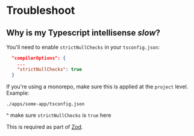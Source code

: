 # Troubleshoot 
##  Why is my Typescript intellisense *slow*? 

You'll need to enable `strictNullChecks` in your `tsconfig.json`:
```json
  "compilerOptions": {
    ...
    "strictNullChecks": true
  }
```
If you're using a monorepo, make sure this is applied at the `project` level. Example:

```
./apps/some-app/tsconfig.json
```
 ^ make sure `strictNullChecks` is `true` here


This is required as part of [Zod](https://github.com/colinhacks/zod/issues/1750).

